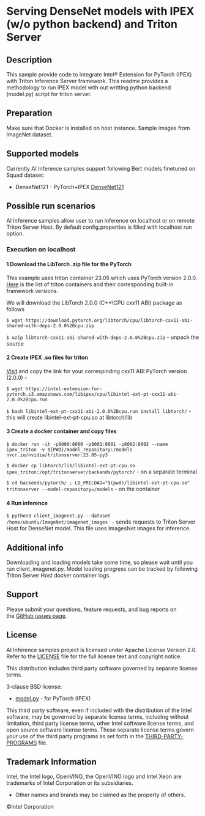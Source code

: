 # Serving DenseNet models with IPEX (w/o python backend) and Triton Server

## Description
This sample provide code to integrate Intel® Extension for PyTorch (IPEX) with Triton Inference Server framework. This readme provides a methodology to run IPEX model with out writting python backend (model.py) script for triton server.

## Preparation
Make sure that Docker is installed on host instance.
Sample images from ImageNet dataset. 

## Supported models
Currently AI Inference samples support following Bert models finetuned on Squad dataset:
- DenseNet121        - PyTorch+IPEX [DenseNet121](https://pytorch.org/hub/pytorch_vision_densenet/ "DenseNet121")

## Possible run scenarios
AI Inference samples allow user to run inference on localhost or on remote Triton Server Host. 
By default config.properties is filled with localhost run option. 

### Execution on localhost

#### 1 Download the LibTorch .zip file for the PyTorch
This example uses triton container 23.05 which uses PyTorch version 2.0.0. [Here](https://docs.nvidia.com/deeplearning/frameworks/support-matrix/index.html#framework-matrix-2023) is the list of triton containers and their corresponding built-in framework versions.

We will download the LibTorch 2.0.0 (C++\CPU cxx11 ABI) package as follows 

`$ wget https://download.pytorch.org/libtorch/cpu/libtorch-cxx11-abi-shared-with-deps-2.0.0%2Bcpu.zip`

`$ uzip libtorch-cxx11-abi-shared-with-deps-2.0.0%2Bcpu.zip` - unpack the source

#### 2 Create IPEX .so files for triton
[Visit](https://intel.github.io/intel-extension-for-pytorch/latest/tutorials/installation.html#install-via-source-compilation) and copy the link for your correspinding cxx11 ABI PyTorch version (2.0.0) -

`$ wget https://intel-extension-for-pytorch.s3.amazonaws.com/libipex/cpu/libintel-ext-pt-cxx11-abi-2.0.0%2Bcpu.run`

`$ bash libintel-ext-pt-cxx11-abi-2.0.0%2Bcpu.run install libtorch/`  - this will create libintel-ext-pt-cpu.so at libtorch/lib
  
#### 3 Create a docker container and copy files 
  
`$ docker run -it -p8000:8000 -p8001:8001 -p8002:8002 --name ipex_triton -v ${PWD}/model_repository:/models nvcr.io/nvidia/tritonserver:23.05-py3`

`$ docker cp libtorch/lib/libintel-ext-pt-cpu.so ipex_triton:/opt/tritonserver/backends/pytorch/` - on a separate terminal
 
`$ cd backends/pytorch/ ; LD_PRELOAD="$(pwd)/libintel-ext-pt-cpu.so" tritonserver --model-repository=/models` - on the container

#### 4 Run inference 
  
`$ python3 client_imagenet.py --dataset /home/ubuntu/ImageNet/imagenet_images `  - sends requests to Triton Server Host for DenseNet model. This file uses ImagesNet images for inference. 

  
## Additional info
Downloading and loading models take some time, so please wait until you run client_imagenet.py.
Model loading progress can be tracked by following Triton Server Host docker container logs.

## Support
Please submit your questions, feature requests, and bug reports on the [GitHub issues page](https://github.com/intel/intel-ai-inference-samples/issues).

## License 
AI Inference samples project is licensed under Apache License Version 2.0. Refer to the [LICENSE](../LICENSE) file for the full license text and copyright notice.

This distribution includes third party software governed by separate license terms.

3-clause BSD license:
- [model.py](./model_repository/densenet/1/model.py) -  for PyTorch (IPEX)

This third party software, even if included with the distribution of the Intel software, may be governed by separate license terms, including without limitation, third party license terms, other Intel software license terms, and open source software license terms. These separate license terms govern your use of the third party programs as set forth in the [THIRD-PARTY-PROGRAMS](./THIRD-PARTY-PROGRAMS) file.

## Trademark Information
Intel, the Intel logo, OpenVINO, the OpenVINO logo and Intel Xeon are trademarks of Intel Corporation or its subsidiaries.
* Other names and brands may be claimed as the property of others.

&copy;Intel Corporation



